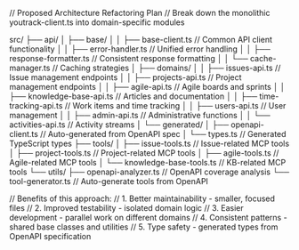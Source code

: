 // Proposed Architecture Refactoring Plan
// Break down the monolithic youtrack-client.ts into domain-specific modules

src/
├── api/
│   ├── base/
│   │   ├── base-client.ts          // Common API client functionality
│   │   ├── error-handler.ts        // Unified error handling
│   │   ├── response-formatter.ts   // Consistent response formatting
│   │   └── cache-manager.ts        // Caching strategies
│   ├── domains/
│   │   ├── issues-api.ts           // Issue management endpoints
│   │   ├── projects-api.ts         // Project management endpoints
│   │   ├── agile-api.ts           // Agile boards and sprints
│   │   ├── knowledge-base-api.ts   // Articles and documentation
│   │   ├── time-tracking-api.ts    // Work items and time tracking
│   │   ├── users-api.ts           // User management
│   │   ├── admin-api.ts           // Administrative functions
│   │   └── activities-api.ts      // Activity streams
│   └── generated/
│       ├── openapi-client.ts      // Auto-generated from OpenAPI spec
│       └── types.ts               // Generated TypeScript types
├── tools/
│   ├── issue-tools.ts             // Issue-related MCP tools
│   ├── project-tools.ts           // Project-related MCP tools
│   ├── agile-tools.ts             // Agile-related MCP tools
│   └── knowledge-base-tools.ts    // KB-related MCP tools
└── utils/
    ├── openapi-analyzer.ts        // OpenAPI coverage analysis
    └── tool-generator.ts          // Auto-generate tools from OpenAPI

// Benefits of this approach:
// 1. Better maintainability - smaller, focused files
// 2. Improved testability - isolated domain logic
// 3. Easier development - parallel work on different domains
// 4. Consistent patterns - shared base classes and utilities
// 5. Type safety - generated types from OpenAPI specification
